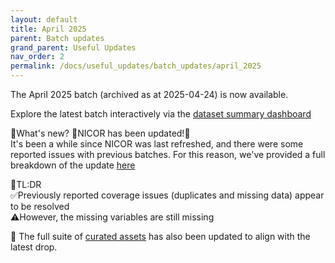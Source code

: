 ```yaml
---
layout: default
title: April 2025
parent: Batch updates
grand_parent: Useful Updates
nav_order: 2
permalink: /docs/useful_updates/batch_updates/april_2025
---
```


The April 2025 batch (archived as at 2025-04-24) is now available.

Explore the latest batch interactively via the <a href="https://bhfdatasciencecentre.org/dashboard/" target="_blank">dataset summary dashboard</a>

🧠What's new? 
📣NICOR has been updated!🎉    
It's been a while since NICOR was last refreshed, and there were some reported issues with previous batches. For this reason, we've provided a full breakdown of the update <a href="https://bhfdsc.github.io/documentation/docs/useful_updates/nicor_april_2025" target="_blank">here</a>

📌TL:DR  
✅Previously reported coverage issues (duplicates and missing data) appear to be resolved  
⚠️However, the missing variables are still missing  

🌟 The full suite of <a href="https://bhfdsc.github.io/documentation/curated_assets" target="_blank">curated assets</a> has also been updated to align with the latest drop.

